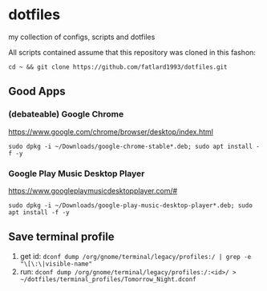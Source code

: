 # dotfiles
my collection of configs, scripts and dotfiles

All scripts contained assume that this repository was cloned in this fashon:
```
cd ~ && git clone https://github.com/fatlard1993/dotfiles.git
```


## Good Apps

### (debateable) Google Chrome
https://www.google.com/chrome/browser/desktop/index.html
```
sudo dpkg -i ~/Downloads/google-chrome-stable*.deb; sudo apt install -f -y
```

### Google Play Music Desktop Player
https://www.googleplaymusicdesktopplayer.com/#
```
sudo dpkg -i ~/Downloads/google-play-music-desktop-player*.deb; sudo apt install -f -y
```




## Save terminal profile
1) get id: ``` dconf dump /org/gnome/terminal/legacy/profiles:/ | grep -e "\[\:\|visible-name" ```
2) run: ``` dconf dump /org/gnome/terminal/legacy/profiles:/:<id>/ > ~/dotfiles/terminal_profiles/Tomorrow_Night.dconf ```